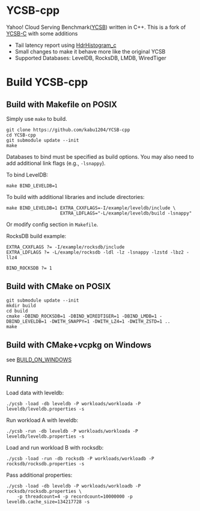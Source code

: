 # YCSB-cpp

Yahoo! Cloud Serving Benchmark([YCSB](https://github.com/brianfrankcooper/YCSB/wiki)) written in C++.
This is a fork of [YCSB-C](https://github.com/basicthinker/YCSB-C) with some additions

 * Tail latency report using [HdrHistogram_c](https://github.com/HdrHistogram/HdrHistogram_c)
 * Small changes to make it behave more like the original YCSB
 * Supported Databases: LevelDB, RocksDB, LMDB, WiredTiger

# Build YCSB-cpp

## Build with Makefile on POSIX

Simply use `make` to build.

```
git clone https://github.com/kabu1204/YCSB-cpp
cd YCSB-cpp
git submodule update --init
make
```

Databases to bind must be specified as build options. You may also need to add additional link flags (e.g., `-lsnappy`).

To bind LevelDB:
```
make BIND_LEVELDB=1
```

To build with additional libraries and include directories:
```
make BIND_LEVELDB=1 EXTRA_CXXFLAGS=-I/example/leveldb/include \
                    EXTRA_LDFLAGS="-L/example/leveldb/build -lsnappy"
```

Or modify config section in `Makefile`.

RocksDB build example:
```
EXTRA_CXXFLAGS ?= -I/example/rocksdb/include
EXTRA_LDFLAGS ?= -L/example/rocksdb -ldl -lz -lsnappy -lzstd -lbz2 -llz4

BIND_ROCKSDB ?= 1
```

## Build with CMake on POSIX

```shell
git submodule update --init
mkdir build
cd build
cmake -DBIND_ROCKSDB=1 -DBIND_WIREDTIGER=1 -DBIND_LMDB=1 -DBIND_LEVELDB=1 -DWITH_SNAPPY=1 -DWITH_LZ4=1 -DWITH_ZSTD=1 ..
make
```

## Build with CMake+vcpkg on Windows

see [BUILD_ON_WINDOWS](BUILD_ON_WINDOWS.md)

## Running

Load data with leveldb:
```
./ycsb -load -db leveldb -P workloads/workloada -P leveldb/leveldb.properties -s
```

Run workload A with leveldb:
```
./ycsb -run -db leveldb -P workloads/workloada -P leveldb/leveldb.properties -s
```

Load and run workload B with rocksdb:
```
./ycsb -load -run -db rocksdb -P workloads/workloadb -P rocksdb/rocksdb.properties -s
```

Pass additional properties:
```
./ycsb -load -db leveldb -P workloads/workloadb -P rocksdb/rocksdb.properties \
    -p threadcount=4 -p recordcount=10000000 -p leveldb.cache_size=134217728 -s
```
